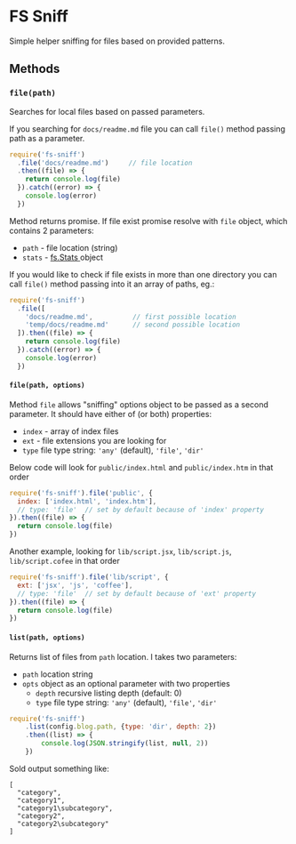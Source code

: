 # FS Sniff

Simple helper sniffing for files based on provided patterns.

## Methods

### `file(path)`

Searches for local files based on passed parameters.

If you searching for `docs/readme.md` file you can call `file()` method passing path as a parameter.

```js
require('fs-sniff')
  .file('docs/readme.md')     // file location
  .then((file) => {
    return console.log(file)
  }).catch((error) => {
    console.log(error)
  })
```        

Method returns promise. If file exist promise resolve with `file` object, which contains 2 parameters:
 - `path` - file location (string)
 - `stats` - [fs.Stats
 ](https://nodejs.org/api/fs.html#fs_class_fs_stats) object

If you would like to check if file exists in more than one directory you can call `file()` method passing into it an array of paths, eg.:

```js
require('fs-sniff')
  .file([
    'docs/readme.md',          // first possible location
    'temp/docs/readme.md'      // second possible location
  ]).then((file) => {
    return console.log(file)
  }).catch((error) => {
    console.log(error)
  })
```  

#### `file(path, options)`

Method `file` allows "sniffing" options object to be passed as a second parameter. It should have either of (or both) properties:

 - `index` - array of index files
 - `ext` - file extensions you are looking for
 - `type` file type string: `'any'` (default), `'file'`, `'dir'`


Below code will look for `public/index.html` and `public/index.htm` in that order
```js
require('fs-sniff').file('public', {
  index: ['index.html', 'index.htm'],
  // type: 'file'  // set by default because of 'index' property
}).then((file) => {
  return console.log(file)
})
```   

Another example, looking for `lib/script.jsx`, `lib/script.js`, `lib/script.cofee` in that order
```js
require('fs-sniff').file('lib/script', {
  ext: ['jsx', 'js', 'coffee'],
  // type: 'file'  // set by default because of 'ext' property
}).then((file) => {
  return console.log(file)
})
```   


#### `list(path, options)`

Returns list of files from `path` location. I takes two parameters:
- `path` location string
- `opts` object as an optional parameter with two properties
  - `depth` recursive listing depth (default: 0)
  - `type` file type string: `'any'` (default), `'file'`, `'dir'`

```js
require('fs-sniff')
	.list(config.blog.path, {type: 'dir', depth: 2})
	.then((list) => {
		console.log(JSON.stringify(list, null, 2))
	})
```

Sold output something like:
```
[
  "category",
  "category1",
  "category1\subcategory",
  "category2",
  "category2\subcategory"
]
```
